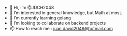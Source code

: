 - 👋 Hi, I’m @JDCH2048
- 👀 I’m interested in general knowledge, but Math at most.
- 🌱 I’m currently learning golang
- 💞️ I’m looking to collaborate on backend projects
- 📫 How to reach me : juan.david2048@hotmail.com

<!---
JDCH2048/JDCH2048 is a ✨ special ✨ repository because its `README.md` (this file) appears on your GitHub profile.
You can click the Preview link to take a look at your changes.
--->
